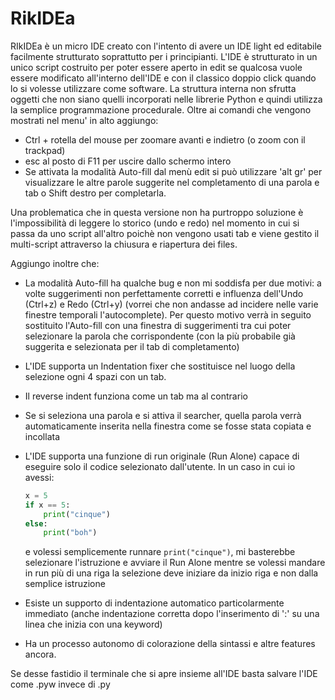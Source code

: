 # RikIDEa

RIkIDEa è un micro IDE creato con l'intento di avere un IDE light ed editabile facilmente strutturato soprattutto per i principianti.
L'IDE è strutturato in un unico script costruito per poter essere aperto in edit se qualcosa vuole essere modificato all'interno dell'IDE e con il classico doppio click quando lo si volesse utilizzare come software.
La struttura interna non sfrutta oggetti che non siano quelli incorporati nelle librerie Python e quindi utilizza la semplice programmazione procedurale.
Oltre ai comandi che vengono mostrati nel menu' in alto aggiungo:

- Ctrl + rotella del mouse per zoomare avanti e indietro (o zoom con il trackpad)
- esc al posto di F11 per uscire dallo schermo intero
- Se attivata la modalità Auto-fill dal menù edit si può utilizzare 'alt gr' per visualizzare le altre parole suggerite nel completamento di una parola e tab o Shift destro per completarla.

Una problematica che in questa versione non ha purtroppo soluzione è l'impossibilità di leggere lo storico (undo e redo) nel momento in cui si passa da uno script all'altro poichè
non vengono usati tab e viene gestito il multi-script attraverso la chiusura e riapertura dei files.

Aggiungo inoltre che:

- La modalità Auto-fill ha qualche bug e non mi soddisfa per due motivi: a volte suggerimenti non perfettamente corretti e influenza dell'Undo (Ctrl+z) e Redo (Ctrl+y) (vorrei che non andasse ad incidere nelle varie finestre temporali l'autocomplete).
  Per questo motivo verrà in seguito sostituito l'Auto-fill con una finestra di suggerimenti tra cui poter selezionare la parola che corrispondente (con la più probabile già suggerita e selezionata per il tab di completamento)

- L'IDE supporta un Indentation fixer che sostituisce nel luogo della selezione ogni 4 spazi con un tab.

- Il reverse indent funziona come un tab ma al contrario 

- Se si seleziona una parola e si attiva il searcher, quella parola verrà automaticamente inserita nella finestra come se fosse stata copiata e incollata

- L'IDE supporta una funzione di run originale (Run Alone) capace di eseguire solo il codice selezionato dall'utente.
  In un caso in cui io avessi:

  ```python
  x = 5
  if x == 5:
      print("cinque")
  else:
      print("boh")
  ```

  e volessi semplicemente runnare `print("cinque")`, mi basterebbe selezionare l'istruzione e avviare il Run Alone mentre se volessi mandare in run più di una riga la selezione deve iniziare da inizio riga e non dalla semplice istruzione

- Esiste un supporto di indentazione automatico particolarmente immediato (anche indentazione corretta dopo l'inserimento di ':' su una linea che inizia con una keyword)

- Ha un processo autonomo di colorazione della sintassi e altre features ancora.

Se desse fastidio il terminale che si apre insieme all'IDE basta salvare l'IDE come .pyw invece di .py

